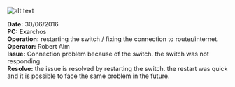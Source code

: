 ![alt text](https://raw.githubusercontent.com/Exarchiasghost/CompTechDoumentations/master/Exarchos%20Tower%20Exarchias%20windows%207/photos%20Exarchos/20160627%20DLink.JPG "D-link connected to exarchos")
    

**Date:** 30/06/2016  
**PC:** Exarchos  
**Operation:** restarting the switch / fixing the connection to router/internet.  
**Operator:** Robert Alm  
**Issue:** Connection problem because of the switch. the switch was not responding.  
**Resolve:** the issue is resolved by restarting the switch. the restart was quick and it is possible to face the same problem in the future.  